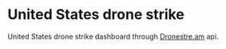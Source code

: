 # United States drone strike

United States drone strike dashboard through [Dronestre.am](Dronestre.am) api.
